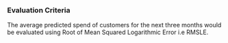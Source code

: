 ### Evaluation Criteria

The average predicted spend of customers for the next three months would be evaluated using Root of Mean Squared Logarithmic Error i.e RMSLE.
